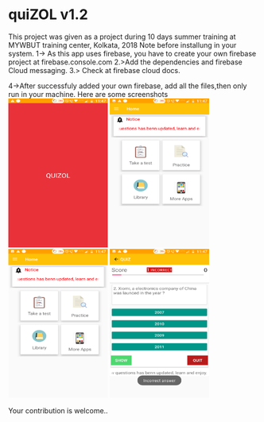 # quiZOL v1.2
This project was given as a project during 10 days summer training at MYWBUT training center, Kolkata, 2018
Note before installung in your system.
1-> As this app uses firebase, you have to create your own firebase project at firebase.console.com
2.>Add the dependencies and firebase Cloud messaging.
3.> Check at firebase cloud docs.


4->After successfuly added your own firebase, add all the files,then only run in your machine.
Here  are some screenshots
 <img src="images/Screenshot_20180829-234743.png" width="200" height="300" >
 <img src="images/Screenshot_20180829-234748.png" width="200" height="300">
 <img src="images/Screenshot_20180829-234748.png" width="200" height="300">
 <img src="images/Screenshot_20180829-234755.png" width="200" height="300">

Your contribution is welcome..
